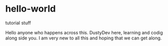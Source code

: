 # hello-world
tutorial stuff

Hello anyone who happens across this.
DustyDev here, learning and codig along side you.
I am very new to all this and hoping that we can get along.
